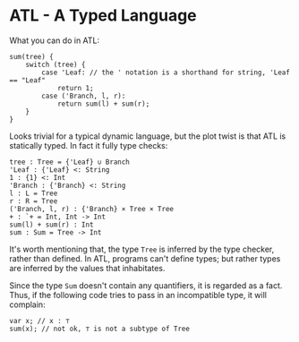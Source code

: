 # ATL - A Typed Language

What you can do in ATL:

```
sum(tree) {
    switch (tree) {
        case 'Leaf: // the ' notation is a shorthand for string, 'Leaf == "Leaf"
            return 1;
        case ('Branch, l, r):
            return sum(l) + sum(r);
    }
}
```

Looks trivial for a typical dynamic language, but the plot twist is that ATL is statically typed.
In fact it fully type checks:

```
tree : Tree = {'Leaf} ∪ Branch
'Leaf : {'Leaf} <: String
1 : {1} <: Int
'Branch : {'Branch} <: String
l : L = Tree
r : R = Tree
('Branch, l, r) : {'Branch} × Tree × Tree
+ : `+ = Int, Int -> Int
sum(l) + sum(r) : Int
sum : Sum = Tree -> Int
```

It's worth mentioning that, the type `Tree` is inferred by the type checker, rather than defined.
In ATL, programs can't define types; but rather types are inferred by the values that inhabitates.

Since the type `Sum` doesn't contain any quantifiers, it is regarded as a fact. Thus, if the
following code tries to pass in an incompatible type, it will complain:

```
var x; // x : ⊤
sum(x); // not ok, ⊤ is not a subtype of Tree
```

<!-- How is it different from TypeScript?

Example:
```
mod2(n) {
    if (n < 2) {
        return n;
    } else {
        return mod2(n - 2);
    }
}

var x;
var a = 8;
if (mod2(a) == 0) {
    x = 1;
} else {
    x = 3;
}
var y = x + a;
```

What would be the type of `y`?

The type checker roughly follows:
1. We observe the relation `mod2(n)`: it is a recursive function with one base case and one 
inductive hypothesis
2. Combined with the guard `n < 2`, thus `n <: {0, 1}` and the return type can only be a subtype of `{0, 1}`
3. In `mod2(a) == 0`, `{0} <: {0, 1}`, there exists an equality relation, so `mod2(a) == 0 : Bool` type checks
4. In the lower `if` statement, we want to study the property of `mod2(n) == 0` in general
    1. Either `n == 0` or `mod2(n - 2) = 0`, for all `n` such that `mod2(n) == 0`
    2. Which is equivalent to, `mod2(n) == 0 => mod2(n - 2) == 0`. 
    3. Consider the class where, for all `n` such that `mod2(n) == 0`, then there must exist `n'` such that 
    `n' - 2 == 0`, *assuming the program terminates*. Similarly, there will be `n'' - 2 == n'`, etc.
    4. So the class of `mod2(n) == 0` is `{0, 2, 4, ...}` generated by the only one base case and 
  inverse of IH, namely `n' = n + 2`. Because of the assumtion on determinism, program termination, the existence of inverse and
  that the inverse is well-defined, this inductive definition of the class of `mod2(n) == 0` can exist.
    5. If the base case t₀ is a subtype of `Int`, and IH is a map from any t₁ ∈ T to t₂ ∈ T,
then T ∈ `Int`. 
    4. (5) is true, proved by the existence of `n = 0` and the map `f(n) = n + 2`
    5. Thus `a ∈ {0, 2, 4, ...} => mod2(a) == 0`
    6. `{8} <: {0, 2, 4, ...}`, thus `mod2(a) == 0` is always true
    7. Similarly, the opposite is always false
5. Now we focus on the `if` statement. 
  The program flow can only take the `if_true` path, thus the program is equivalent to 
  `var x; x = 1;`
6. The type for x in this case is `{1}`
7. The only inhabitants of `{1}` and `{8}` are `1` and `8`, so the range of `+` is `{1+8} = {9}`
8. `y : {9}` -->